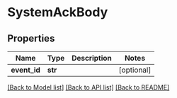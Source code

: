 # SystemAckBody

## Properties
Name | Type | Description | Notes
------------ | ------------- | ------------- | -------------
**event_id** | **str** |  | [optional] 

[[Back to Model list]](../README.md#documentation-for-models) [[Back to API list]](../README.md#documentation-for-api-endpoints) [[Back to README]](../README.md)

